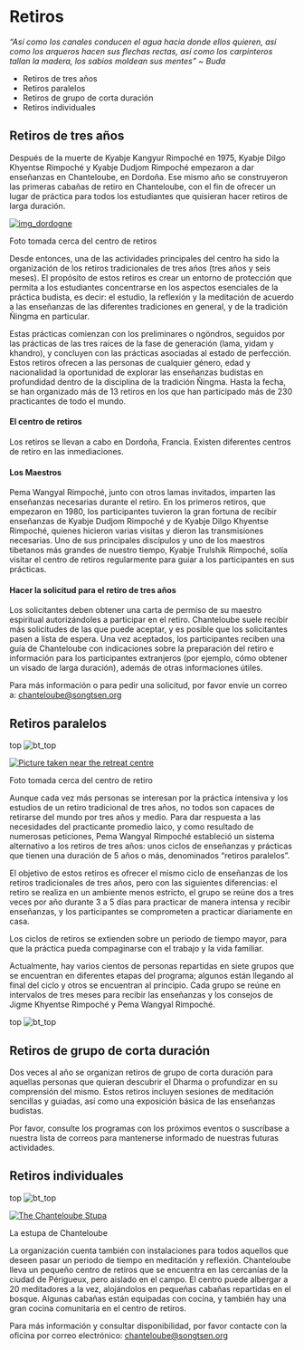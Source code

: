 #  Retiros 

_“Así como los canales conducen el agua hacia donde ellos quieren, así como los arqueros hacen sus flechas rectas, así como los carpinteros tallan la madera, los sabios moldean sus mentes” ~ Buda_

  * Retiros de tres años 
  * Retiros paralelos 
  * Retiros de grupo de corta duración 
  * Retiros individuales 



##  Retiros de tres años 

Después de la muerte de Kyabje Kangyur Rimpoché en 1975, Kyabje Dilgo Khyentse Rimpoché y Kyabje Dudjom Rimpoché empezaron a dar enseñanzas en Chanteloube, en Dordoña. Ese mismo año se construyeron las primeras cabañas de retiro en Chanteloube, con el fin de ofrecer un lugar de práctica para todos los estudiantes que quisieran hacer retiros de larga duración. 

[ ![img_dordogne](/images/img_dordogne-150x150.jpg) ](http://www.songtsen.org/chanteloube/wp-content/uploads/sites/5/2013/11/img_dordogne.jpg)

Foto tomada cerca del centro de retiros 

Desde entonces, una de las actividades principales del centro ha sido la organización de los retiros tradicionales de tres años (tres años y seis meses). El propósito de estos retiros es crear un entorno de protección que permita a los estudiantes concentrarse en los aspectos esenciales de la práctica budista, es decir: el estudio, la reflexión y la meditación de acuerdo a las enseñanzas de las diferentes tradiciones en general, y de la tradición Ñingma en particular. 

Estas prácticas comienzan con los preliminares o ngöndros, seguidos por las prácticas de las tres raíces de la fase de generación (lama, yidam y khandro), y concluyen con las prácticas asociadas al estado de perfección. Estos retiros ofrecen a las personas de cualquier género, edad y nacionalidad la oportunidad de explorar las enseñanzas budistas en profundidad dentro de la disciplina de la tradición Ñingma. Hasta la fecha, se han organizado más de 13 retiros en los que han participado más de 230 practicantes de todo el mundo. 

####  El centro de retiros 

Los retiros se llevan a cabo en Dordoña, Francia. Existen diferentes centros de retiro en las inmediaciones. 

####  Los Maestros 

Pema Wangyal Rimpoché, junto con otros lamas invitados, imparten las enseñanzas necesarias durante el retiro. En los primeros retiros, que empezaron en 1980, los participantes tuvieron la gran fortuna de recibir enseñanzas de Kyabje Dudjom Rimpoché y de Kyabje Dilgo Khyentse Rimpoché, quienes hicieron varias visitas y dieron las transmisiones necesarias. Uno de sus principales discípulos y uno de los maestros tibetanos más grandes de nuestro tiempo, Kyabje Trulshik Rimpoché, solía visitar el centro de retiros regularmente para guiar a los participantes en sus prácticas. 

####  Hacer la solicitud para el retiro de tres años 

Los solicitantes deben obtener una carta de permiso de su maestro espiritual autorizándoles a participar en el retiro. Chanteloube suele recibir más solicitudes de las que puede aceptar, y es posible que los solicitantes pasen a lista de espera. Una vez aceptados, los participantes reciben una guía de Chanteloube con indicaciones sobre la preparación del retiro e información para los participantes extranjeros (por ejemplo, cómo obtener un visado de larga duración), además de otras informaciones útiles. 

Para más información o para pedir una solicitud, por favor envíe un correo a: [ chanteloube@songtsen.org ](mailto:chanteloube@songtsen.org)

##  Retiros paralelos 

top ![bt_top](/images/bt_top.png)

[ ![Picture taken near the retreat centre](/images/img_vallee_vezere-150x150.jpg) ](http://www.songtsen.org/chanteloube/wp-content/uploads/sites/5/2013/11/img_vallee_vezere.jpg)

Foto tomada cerca del centro de retiro 

Aunque cada vez más personas se interesan por la práctica intensiva y los estudios de un retiro tradicional de tres años, no todos son capaces de retirarse del mundo por tres años y medio. Para dar respuesta a las necesidades del practicante promedio laico, y como resultado de numerosas peticiones, Pema Wangyal Rimpoché estableció un sistema alternativo a los retiros de tres años: unos ciclos de enseñanzas y prácticas que tienen una duración de 5 años o más, denominados “retiros paralelos”. 

El objetivo de estos retiros es ofrecer el mismo ciclo de enseñanzas de los retiros tradicionales de tres años, pero con las siguientes diferencias: el retiro se realiza en un ambiente menos estricto, el grupo se reúne dos a tres veces por año durante 3 a 5 días para practicar de manera intensa y recibir enseñanzas, y los participantes se comprometen a practicar diariamente en casa. 

Los ciclos de retiros se extienden sobre un periodo de tiempo mayor, para que la práctica pueda compaginarse con el trabajo y la vida familiar. 

Actualmente, hay varios cientos de personas repartidas en siete grupos que se encuentran en diferentes etapas del programa; algunos están llegando al final del ciclo y otros se encuentran al principio. Cada grupo se reúne en intervalos de tres meses para recibir las enseñanzas y los consejos de Jigme Khyentse Rimpoché y Pema Wangyal Rimpoché. 

top ![bt_top](/images/bt_top.png)

##  Retiros de grupo de corta duración 

Dos veces al año se organizan retiros de grupo de corta duración para aquellas personas que quieran descubrir el Dharma o profundizar en su comprensión del mismo. Estos retiros incluyen sesiones de meditación sencillas y guiadas, así como una exposición básica de las enseñanzas budistas. 

Por favor, consulte los programas con los próximos eventos o suscríbase a nuestra lista de correos para mantenerse informado de nuestras futuras actividades. 

##  Retiros individuales 

top ![bt_top](/images/bt_top.png)

[ ![The Chanteloube Stupa](/images/img_stoupa_nuit-150x150.jpg) ](http://www.songtsen.org/chanteloube/wp-content/uploads/sites/5/2013/11/img_stoupa_nuit.jpg)

La estupa de Chanteloube 

La organización cuenta también con instalaciones para todos aquellos que deseen pasar un periodo de tiempo en meditación y reflexión. Chanteloube lleva un pequeño centro de retiros que se encuentra en las cercanías de la ciudad de Périgueux, pero aislado en el campo. El centro puede albergar a 20 meditadores a la vez, alojándolos en pequeñas cabañas repartidas en el bosque. Algunas cabañas están equipadas con cocina, y también hay una gran cocina comunitaria en el centro de retiros. 

Para más información y consultar disponibilidad, por favor contacte con la oficina por correo electrónico: [ chanteloube@songtsen.org ](mailto:chanteloube@songtsen.org)
